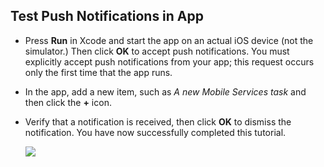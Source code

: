 ﻿
## <a id="test"></a>Test Push Notifications in App

* Press **Run** in Xcode and start the app on an actual iOS device (not the simulator.) Then click **OK** to accept push notifications. You must explicitly accept push notifications from your app; this request occurs only the first time that the app runs.

* In the app, add a new item, such as _A new Mobile Services task_ and then click the **+** icon.

* Verify that a notification is received, then click **OK** to dismiss the notification. You have now successfully completed this tutorial.

  	![](../articles/media/mobile-services-ios-get-started-push/mobile-quickstart-push3-ios.png)
